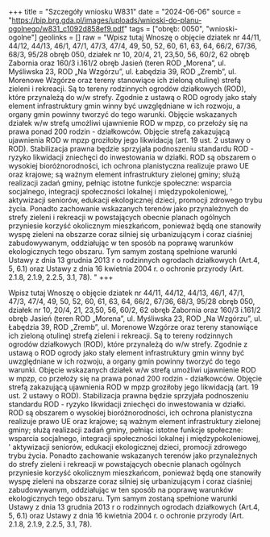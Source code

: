 +++
title = "Szczegóły wniosku W831"
date = "2024-06-06"
source = "https://bip.brg.gda.pl/images/uploads/wnioski-do-planu-ogolnego/w831_c1092d858ef9.pdf"
tags = ["obręb: 0050", "wnioski-ogolne"]
geolinks = []
raw = "Wpisz tutaj Wnoszę o objęcie dziatek nr 44/11, 44/12, 44/13, 46/1, 47/1, 47/3, 47/4, 49, 50, 52, 60, 61, 63, 64, 66/2, 67/36, 68/3, 95/28 obręb 050, działek nr 10, 20/4, 21, 23,50, 56, 60/2, 62 obręb Zabornia oraz 160/3 i.161/2 obręb Jasień (teren ROD „Morena”, ul. Myśliwska 23, ROD „Na Wzgórzu”, ul. Łabędzia 39, ROD „Zremb”, ul. Morenowe Wzgórze oraz tereny stanowiące ich zieloną otulinę) strefą zieleni i rekreacji. Są to tereny rodzinnych ogrodów działkowych (ROD), które przynależą do w/w strefy. Zgodnie z ustawą o ROD ogrody jako stały element infrastruktury gmin winny być uwzględniane w ich rozwoju, a organy gmin powinny tworzyć do tego warunki.  Objęcie wskazanych działek w/w strefą umożliwi ujawnienie ROD w mpzp, co przełoży się na prawa ponad 200 rodzin - działkowców. Objęcie strefą zakazującą ujawnienia ROD w mpzp groziłoby jego likwidacją (art. 19 ust. 2 ustawy o ROD). Stabilizacja prawna będzie sprzyjała podnoszeniu standardu ROD - ryzyko likwidacji zniechęci do inwestowania w działki. ROD są obszarem o wysokiej bioróżnorodności, ich ochrona planistyczna realizuje prawo UE oraz krajowe; są ważnym element infrastruktury zielonej gminy; służą realizacji zadań gminy, pełniąc istotne funkcje społeczne: wsparcia socjalnego, integracji społeczności lokalnej i międzypokoleniowej, ' aktywizacji seniorów, edukacji ekologicznej dzieci, promocji zdrowego trybu życia. Ponadto zachowanie wskazanych terenów jako przynależnych do strefy zieleni i rekreacji w powstających obecnie planach ogólnych przyniesie korzyść okolicznym mieszkańcom, ponieważ będą one stanowiły wyspę zieleni na obszarze coraz silniej się urbanizującym i coraz ciaśniej zabudowywanym, oddziałując w ten sposób na poprawę warunków ekologicznych tego obszaru. Tym samym zostaną spełnione warunki Ustawy z dnia 13 grudnia 2013 r o rodzinnych ogrodach działkowych (Art.4, 5, 6.1) oraz Ustawy z dnia 16 kwietnia 2004 r. o ochronie przyrody (Art. 2.1.8, 2.1.9, 2.2.5, 3.1, 78). "
+++

Wpisz tutaj
Wnoszę o objęcie dziatek nr 44/11, 44/12, 44/13, 46/1, 47/1, 47/3, 47/4, 49, 50, 52, 60, 61, 63, 64, 66/2, 67/36,
68/3, 95/28 obręb 050, działek nr 10, 20/4, 21, 23,50, 56, 60/2, 62 obręb Zabornia oraz 160/3 i.161/2 obręb
Jasień (teren ROD „Morena”, ul. Myśliwska 23, ROD „Na Wzgórzu”, ul. Łabędzia 39, ROD „Zremb”, ul. Morenowe
Wzgórze oraz tereny stanowiące ich zieloną otulinę) strefą zieleni i rekreacji. Są to tereny rodzinnych ogrodów
działkowych (ROD), które przynależą do w/w strefy. Zgodnie z ustawą o ROD ogrody jako stały element
infrastruktury gmin winny być uwzględniane w ich rozwoju, a organy gmin powinny tworzyć do tego warunki. 
Objęcie wskazanych działek w/w strefą umożliwi ujawnienie ROD w mpzp, co przełoży się na prawa ponad 200
rodzin - działkowców. Objęcie strefą zakazującą ujawnienia ROD w mpzp groziłoby jego likwidacją (art. 19 ust.
2 ustawy o ROD). Stabilizacja prawna będzie sprzyjała podnoszeniu standardu ROD - ryzyko likwidacji zniechęci
do inwestowania w działki. ROD są obszarem o wysokiej bioróżnorodności, ich ochrona planistyczna realizuje
prawo UE oraz krajowe; są ważnym element infrastruktury zielonej gminy; służą realizacji zadań gminy, pełniąc
istotne funkcje społeczne: wsparcia socjalnego, integracji społeczności lokalnej i międzypokoleniowej, '
aktywizacji seniorów, edukacji ekologicznej dzieci, promocji zdrowego trybu życia. Ponadto zachowanie
wskazanych terenów jako przynależnych do strefy zieleni i rekreacji w powstających obecnie planach ogólnych
przyniesie korzyść okolicznym mieszkańcom, ponieważ będą one stanowiły wyspę zieleni na obszarze coraz
silniej się urbanizującym i coraz ciaśniej zabudowywanym, oddziałując w ten sposób na poprawę warunków
ekologicznych tego obszaru. Tym samym zostaną spełnione warunki Ustawy z dnia 13 grudnia 2013 r o
rodzinnych ogrodach działkowych (Art.4, 5, 6.1) oraz Ustawy z dnia 16 kwietnia 2004 r. o ochronie przyrody
(Art. 2.1.8, 2.1.9, 2.2.5, 3.1, 78).



